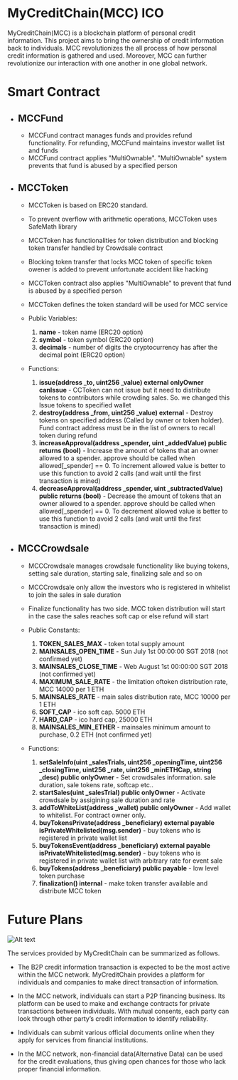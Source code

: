 # MyCreditChain(MCC) ICO

MyCreditChain(MCC) is a blockchain platform of personal credit information. This project aims to bring the ownership of credit information back to individuals. MCC revolutionizes the all process of how personal credit information is gathered and used. Moreover, MCC can further revolutionize our interaction with one another in one global network. 

# Smart Contract

- ## MCCFund

    - MCCFund contract manages funds and provides refund functionality. For refunding, MCCFund maintains investor wallet list and funds
    - MCCFund contract applies "MultiOwnable". "MultiOwnable" system prevents that fund is abused by a specified person

- ## MCCToken
    - MCCToken is based on ERC20 standard.
    - To prevent overflow with arithmetic operations, MCCToken uses SafeMath library
    - MCCToken has functionalities for token distribution and blocking token transfer handled by Crowdsale contract
    - Blocking token transfer that locks MCC token of specific token owener is added to prevent unfortunate accident like hacking
    - MCCToken contract also applies "MultiOwnable" to prevent that fund is abused by a specified person
    - MCCToken defines the token standard will be used for MCC service

    - Public Variables:

        1. **name**     - token name   (ERC20 option)
        2. **symbol**   - token symbol (ERC20 option)
        3. **decimals** - number of digits the cryptocurrency has after the decimal point (ERC20 option)

    - Functions:

        1. **issue(address _to, uint256 _value) external  onlyOwner canIssue** - CCToken can not issue but it need to distribute tokens to contributors while crowding sales. So. we changed this Issue tokens to specified wallet
        2. **destroy(address _from, uint256 _value) external** - Destroy tokens on specified address (Called by owner or token holder). Fund contract address must be in the list of owners to recall token during refund
        3. **increaseApproval(address _spender, uint _addedValue) public returns (bool)** - Increase the amount of tokens that an owner allowed to a spender. approve should be called when allowed[_spender] == 0. To increment allowed value is better to use this function to avoid 2 calls (and wait until the first transaction is mined)
        4. **decreaseApproval(address _spender, uint _subtractedValue) public returns (bool)** - Decrease the amount of tokens that an owner allowed to a spender. approve should be called when allowed[_spender] == 0. To decrement allowed value is better to use this function to avoid 2 calls (and wait until the first transaction is mined)

- ## MCCCrowdsale
    - MCCCrowdsale manages crowdsale functionality like buying tokens, setting sale duration, starting sale, finalizing sale and so on
    - MCCCrowdsale only allow the investors who is registered in whitelist to join the sales in sale duration
    - Finalize functionality has two side. MCC token distribution will start in the case the sales reaches soft cap or else refund will start

    - Public Constants:

        1.  **TOKEN_SALES_MAX**        - token total supply amount
        2.  **MAINSALES_OPEN_TIME**    - Sun July 1st 00:00:00 SGT 2018 (not confirmed yet)
        3.  **MAINSALES_CLOSE_TIME**   - Web August 1st 00:00:00 SGT 2018 (not confirmed yet)
        4.  **MAXIMUM_SALE_RATE**      - the limitation oftoken distribution rate, MCC 14000 per 1 ETH
        5.  **MAINSALES_RATE**         - main sales distribution rate, MCC 10000 per 1 ETH
        6.  **SOFT_CAP**               - ico soft cap. 5000 ETH
        7. **HARD_CAP**                - ico hard cap, 25000 ETH
        8. **MAINSALES_MIN_ETHER**     - mainsales minimum amount to purchase, 0.2 ETH (not confirmed yet)

    - Functions:

        1. **setSaleInfo(uint _salesTrials, uint256 _openingTime, uint256 _closingTime, uint256 _rate, uint256 _minETHCap, string _desc) public onlyOwner** - Set crowdsales information. sale duration, sale tokens rate, softcap etc..
        2. **startSales(uint _salesTrial) public onlyOwner** - Activate crowdsale by assigining sale duration and rate
        3. **addToWhiteList(address _wallet) public onlyOwner** - Add wallet to whitelist. For contract owner only.
        4. **buyTokensPrivate(address _beneficiary) external payable isPrivateWhitelisted(msg.sender)** - buy tokens who is registered in private wallet list
        5. **buyTokensEvent(address _beneficiary) external payable isPrivateWhitelisted(msg.sender)** - buy tokens who is registered in private wallet list with arbitrary rate for event sale
        6. **buyTokens(address _beneficiary) public payable** - low level token purchase
        7. **finalization() internal** - make token transfer available and distribute MCC token

# Future Plans
![Alt text](https://www.mycreditchain.org/images/mcc-eco.png "MCC ECO SYSTEM")

The services provided by MyCreditChain can be summarized as follows.

- The B2P credit information transaction is expected to be the most active within the MCC network. MyCreditChain provides a platform for individuals and companies to make direct transaction of information.

- In the MCC network, individuals can start a P2P financing business. Its platform can be used to make and exchange contracts for private transactions between individuals. With mutual consents, each party can look through other party’s credit information to identify reliability.

- Individuals can submit various official documents online when they apply for services from financial institutions.

- In the MCC network, non-financial data(Alternative Data) can be used for the credit evaluations, thus giving open chances for those who lack proper financial information.
